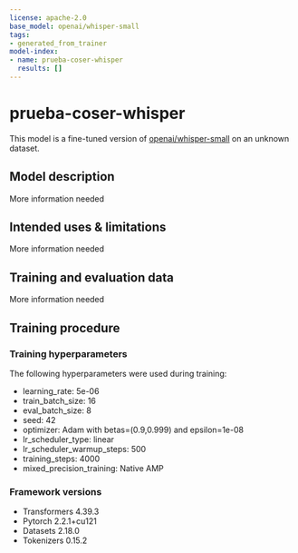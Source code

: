 ```yaml
---
license: apache-2.0
base_model: openai/whisper-small
tags:
- generated_from_trainer
model-index:
- name: prueba-coser-whisper
  results: []
---
```


<!-- This model card has been generated automatically according to the information the Trainer had access to. You
should probably proofread and complete it, then remove this comment. -->

# prueba-coser-whisper

This model is a fine-tuned version of [openai/whisper-small](https://huggingface.co/openai/whisper-small) on an unknown dataset.

## Model description

More information needed

## Intended uses & limitations

More information needed

## Training and evaluation data

More information needed

## Training procedure

### Training hyperparameters

The following hyperparameters were used during training:
- learning_rate: 5e-06
- train_batch_size: 16
- eval_batch_size: 8
- seed: 42
- optimizer: Adam with betas=(0.9,0.999) and epsilon=1e-08
- lr_scheduler_type: linear
- lr_scheduler_warmup_steps: 500
- training_steps: 4000
- mixed_precision_training: Native AMP

### Framework versions

- Transformers 4.39.3
- Pytorch 2.2.1+cu121
- Datasets 2.18.0
- Tokenizers 0.15.2
